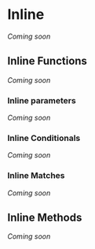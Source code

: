 # Inline
*Coming soon*

## Inline Functions
*Coming soon*

### Inline parameters
*Coming soon*

### Inline Conditionals
*Coming soon*

### Inline Matches
*Coming soon*

## Inline Methods
*Coming soon*

